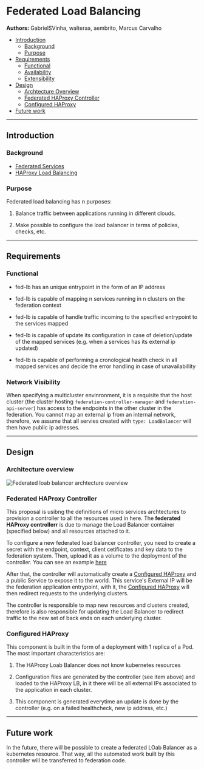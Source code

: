 Federated Load Balancing
========================

**Authors:** GabrielSVinha, walteraa, aembrito, Marcus Carvalho


- [Introduction](#introduction)
  - [Background](#background)
  - [Purpose](#purpose)
- [Requirements](#requirements)
  - [Functional](#functional)
  - [Availability](#availability)
  - [Extensibility](#extensibility)
- [Design](#design)
  - [Archtecture Overview](#archtecture-overview)
  - [Federated HAProxy Controller](#federated-haproxy-controller)
  - [Configured HAProxy](#configured-haproxy)
- [Future work](#future-work)

------------
Introduction
------------

### Background ###
* [Federated Services](https://kubernetes.io/docs/tasks/federation/federation-service-discovery/)
* [HAProxy Load Balancing](http://www.haproxy.org/)

### Purpose ###
Federated load balancing has n purposes:

1. Balance traffic between applications running in different clouds.

2. Make possible to configure the load balancer in terms of policies, checks, etc.

------------
Requirements
------------

### Functional ###

* fed-lb has an unique entrypoint in the form of an IP address

* fed-lb is capable of mapping n services running in n clusters on the federation context

* fed-lb is capable of handle traffic incoming to the specified entrypoint to the services mapped

* fed-lb is capable of update its configuration in case of deletion/update of the mapped services (e.g. when a services has its external ip updated)

* fed-lb is capable of performing a cronological health check in all mapped services and decide the error handling in case of unavailabillity

### Network Visibility ###

When specifying a multicluster envinronment, it is a requisite that the host cluster (the cluster hosting `federation-controller-manager` and `federation-api-server`) has access to the endpoints in the other cluster in the federation. You cannot map an external ip from an internal network, therefore, we assume that all servies created with `type: LoadBalancer` will then have public ip adresses.

------
Design
------

### Architecture overview ###
![Federated loab balancer archtecture overview](https://i.imgur.com/PZ1girT.jpg)

### Federated HAProxy Controller ###

This proposal is usibng the definitions of micro services archtectures to provision a controller to all the resources used in here. The **federated HAProxy controllerr** is due to manage the Load Balancer container (specified below) and all resources attached to it.

To configure a new federated load balancer controller, you need to create a secret with the endpoint, context, client cetificates and key data to the federation system. Then, upload it as a volume to the deployment of the controller. You can see an example [here](https://github.com/GabrielSVinha/haproxy-fic/blob/master/example/controller.yaml)

After that, the controller will automatically create a [Configured HAProxy](#configured-haproxy) and a public Service to expose it to the world. This service's External IP will be the federation application entrypoint, with it, the [Configured HAProxy](#configured-haproxy) will then redirect requests to the underlying clusters.

The controller is responsible to map new resources and clusters created, therefore is also responsible for updating the Load Balancer to redirect traffic to the new set of back ends on each underlying cluster.

### Configured HAProxy ###

This component is built in the form of a deployment with 1 replica of a Pod. The most important characteristics are:

1. The HAProxy Loab Balancer does not know kubernetes resources

2. Configuration files are generated by the controller (see item above) and loaded to the HAProxy LB, in it there will be all external IPs associated to the application in each cluster.

3. This component is generated everytime an update is done by the controller (e.g. on a failed healthcheck, new ip address, etc.)

-----------
Future work
-----------

In the future, there will be possible to create a federated LOab Balancer as a kubernetes resource. That way, all the automated work built by this controller will be transferred to federation code.